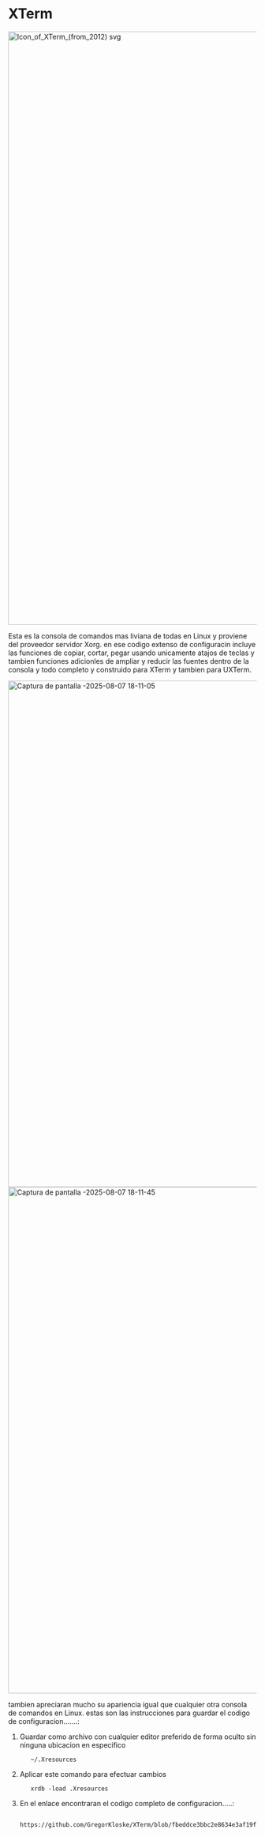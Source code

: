 # XTerm

<img width="1200" height="1200" alt="Icon_of_XTerm_(from_2012) svg" src="https://github.com/user-attachments/assets/80569417-1fe3-43de-b7d0-17c81bdaf022" />

Esta es la consola de comandos mas liviana de todas en Linux y proviene del proveedor servidor Xorg.
en ese codigo extenso de configuracin incluye las funciones de copiar, cortar, pegar usando unicamente atajos de teclas y tambien funciones adicionles de ampliar y reducir las fuentes dentro de la consola y todo completo y construido para XTerm y tambien para UXTerm.

<img width="1280" height="1024" alt="Captura de pantalla -2025-08-07 18-11-05" src="https://github.com/user-attachments/assets/858e4b38-97a0-4463-bc5b-e3c6afe032c9" />

<img width="1280" height="1024" alt="Captura de pantalla -2025-08-07 18-11-45" src="https://github.com/user-attachments/assets/274991ab-2215-4a44-a479-903c7f19cdc7" />

tambien apreciaran mucho su apariencia igual que cualquier otra consola de comandos en Linux.
estas son las instrucciones para guardar el codigo de configuracion.......:

1) Guardar como archivo con cualquier editor preferido de forma oculto sin ninguna ubicacion en especifico

          ~/.Xresources

2) Aplicar este comando para efectuar cambios

          xrdb -load .Xresources
   
3) En el enlace encontraran el codigo completo de configuracion.....:

          https://github.com/GregorKloske/XTerm/blob/fbeddce3bbc2e8634e3af19fecf0355de7bb2d90/XTerm.txt

          
